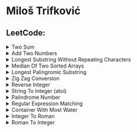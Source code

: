 # **Miloš Trifković**

## LeetCode:

<details>
<summary>Two Sum</summary>

- [<img align="center" width="15px" src="https://cdn.jsdelivr.net/npm/simple-icons@v3/icons/c.svg"/>][LC1 C]
- [<img align="center" width="15px" src="https://cdn.jsdelivr.net/npm/simple-icons@v3/icons/python.svg"/>][LC1 PYTHON]

</details>

<details>
<summary>Add Two Numbers</summary>

- [<img align="center" width="15px" src="https://cdn.jsdelivr.net/npm/simple-icons@v3/icons/c.svg"/>][LC2 C]
- [<img align="center" width="15px" src="https://cdn.jsdelivr.net/npm/simple-icons@v3/icons/python.svg"/>][LC2 PYTHON]
</details>

<details>
<summary>Longest Substring Without Repeating Characters</summary>

- [<img align="center" width="15px" src="https://cdn.jsdelivr.net/npm/simple-icons@v3/icons/c.svg"/>][LC3 C]
- [<img align="center" width="15px" src="https://cdn.jsdelivr.net/npm/simple-icons@v3/icons/python.svg"/>][LC3 PYTHON]
</details>

<details>
<summary>Median Of Two Sorted Arrays</summary>

- [<img align="center" width="15px" src="https://cdn.jsdelivr.net/npm/simple-icons@v3/icons/c.svg"/>][LC4 C]
- [<img align="center" width="15px" src="https://cdn.jsdelivr.net/npm/simple-icons@v3/icons/python.svg"/>][LC4 PYTHON]
</details>

<details>
<summary>Longest Palingromic Substring</summary>

- [<img align="center" width="15px" src="https://cdn.jsdelivr.net/npm/simple-icons@v3/icons/c.svg"/>][LC5 C]
- [<img align="center" width="15px" src="https://cdn.jsdelivr.net/npm/simple-icons@v3/icons/python.svg"/>][LC5 PYTHON]
</details>

<details>
<summary>Zig Zag Conversion</summary>

- [<img align="center" width="15px" src="https://cdn.jsdelivr.net/npm/simple-icons@v3/icons/c.svg"/>][LC6 C]
- [<img align="center" width="15px" src="https://cdn.jsdelivr.net/npm/simple-icons@v3/icons/python.svg"/>][LC6 PYTHON]
</details>

<details>
<summary>Reverse Integer</summary>

- [<img align="center" width="15px" src="https://cdn.jsdelivr.net/npm/simple-icons@v3/icons/c.svg"/>][LC7 C]
- [<img align="center" width="15px" src="https://cdn.jsdelivr.net/npm/simple-icons@v3/icons/python.svg"/>][LC7 PYTHON]
</details>

<details>
<summary>String To Integer (atoi)</summary>

- [<img align="center" width="15px" src="https://cdn.jsdelivr.net/npm/simple-icons@v3/icons/c.svg"/>][LC8 C]
- [<img align="center" width="15px" src="https://cdn.jsdelivr.net/npm/simple-icons@v3/icons/python.svg"/>][LC8 PYTHON]
</details>

<details>
<summary>Palindrome Number</summary>
    
- [<img align="center" width="15px" src="https://cdn.jsdelivr.net/npm/simple-icons@v3/icons/c.svg"/>][LC9 C]
- [<img align="center" width="15px" src="https://cdn.jsdelivr.net/npm/simple-icons@v3/icons/python.svg"/>][LC9 PYTHON]
</details>

<details>
<summary>Regular Expression Matching</summary>
    
- [<img align="center" width="15px" src="https://cdn.jsdelivr.net/npm/simple-icons@v3/icons/c.svg"/>][LC10 C]
- [<img align="center" width="15px" src="https://cdn.jsdelivr.net/npm/simple-icons@v3/icons/python.svg"/>][LC10 PYTHON]
</details>

<details>
<summary>Container With Most Water</summary>

- [<img align="center" width="15px" src="https://cdn.jsdelivr.net/npm/simple-icons@v3/icons/c.svg"/>][LC11 C]
- [<img align="center" width="15px" src="https://cdn.jsdelivr.net/npm/simple-icons@v3/icons/python.svg"/>][LC11 PYTHON]
</details>

<details>
<summary>Integer To Roman</summary>

- [<img align="center" width="15px" src="https://cdn.jsdelivr.net/npm/simple-icons@v3/icons/c.svg"/>][LC12 C]
- [<img align="center" width="15px" src="https://cdn.jsdelivr.net/npm/simple-icons@v3/icons/python.svg"/>][LC12 PYTHON]
</details>

<details>
<summary>Roman To Integer</summary>

- [<img align="center" width="15px" src="https://cdn.jsdelivr.net/npm/simple-icons@v3/icons/c.svg"/>][LC13 C]
- [<img align="center" width="15px" src="https://cdn.jsdelivr.net/npm/simple-icons@v3/icons/python.svg"/>][LC13 PYTHON]
</details>

[GitHub]: https://github.com/milostiv/Algorithms
[LinkedIn]: https://www.linkedin.com/in/miloštrifković

[LC1 C]: https://github.com/milostiv/Algorithms/tree/master/leetCode/c/p1_TwoSum/lc1.c
[LC2 C]: https://github.com/milostiv/Algorithms/blob/master/leetCode/c/p2_AddTwoNumbers/lc2.c
[LC3 C]: https://github.com/milostiv/Algorithms/blob/master/leetCode/c/p3_LongestSubstringWithoutRepeatingCharacters/lc3.c
[LC4 C]: https://github.com/milostiv/Algorithms/tree/master/leetCode/c/p4_MedianOfTwoSortedArrays/lc4.c
[LC5 C]: https://github.com/milostiv/Algorithms/blob/master/leetCode/c/p5_LongestPalindromicSubstring/lc5.c
[LC6 C]: https://github.com/milostiv/Algorithms/blob/master/leetCode/c/p6_ZigZagConversion/lc6.c
[LC7 C]: https://github.com/milostiv/Algorithms/blob/master/leetCode/c/p7_ReverseInteger/lc7.c
[LC8 C]: https://github.com/milostiv/Algorithms/blob/master/leetCode/c/p8_StringToInteger_atoi/lc8.c
[LC9 C]: https://github.com/milostiv/Algorithms/blob/master/leetCode/c/p9_PalindromeNumber/lc9.c
[LC10 C]: https://github.com/milostiv/Algorithms/blob/master/leetCode/c/p10_RegularExpressionMatching/lc10.c
[LC11 C]: https://github.com/milostiv/Algorithms/blob/master/leetCode/c/p11_ContainerWithMostWater/lc11.c
[LC12 C]: https://github.com/milostiv/Algorithms/blob/master/leetCode/c/p12_IntegerToRoman/lc12.c
[LC13 C]: https://github.com/milostiv/Algorithms/blob/master/leetCode/c/p13_RomanToInteger/lc13.c

[LC1 PYTHON]: https://github.com/milostiv/Algorithms/tree/master/leetCode/python/p1_TwoSum/lc1.py
[LC2 PYTHON]: https://github.com/milostiv/Algorithms/blob/master/leetCode/python/p2_AddTwoNumbers/lc2.py
[LC3 PYTHON]: https://github.com/milostiv/Algorithms/blob/master/leetCode/python/p3_LongestSubstringWithoutRepeatingCharacters/lc3.py
[LC4 PYTHON]: https://github.com/milostiv/Algorithms/blob/master/leetCode/python/p4_MedianOfTwoSortedArrays/lc4.py
[LC5 PYTHON]: https://github.com/milostiv/Algorithms/blob/master/leetCode/python/p5_LongestPalindromicSubstring/lc5.py 
[LC6 PYTHON]: https://github.com/milostiv/Algorithms/blob/master/leetCode/python/p6_ZigZagConversion/lc6.py
[LC7 PYTHON]: https://github.com/milostiv/Algorithms/blob/master/leetCode/python/p7_ReverseInteger/lc7.py
[LC8 PYTHON]: https://github.com/milostiv/Algorithms/blob/master/leetCode/python/p8_StringToInteger_atoi/lc8.py
[LC9 PYTHON]: https://github.com/milostiv/Algorithms/blob/master/leetCode/python/p9_PalindromeNumber/lc9.py
[LC10 PYTHON]: https://github.com/milostiv/Algorithms/blob/master/leetCode/python/p10_RegularExpressionMatching/lc10.py
[LC11 PYTHON]: https://github.com/milostiv/Algorithms/blob/master/leetCode/python/p11_ContainerWithMostWater/lc11.py
[LC12 PYTHON]: https://github.com/milostiv/Algorithms/blob/master/leetCode/python/p12_IntegerToRoman/lc12.py 
[LC13 PYTHON]: https://github.com/milostiv/Algorithms/blob/master/leetCode/python/p13_RomanToInteger/lc13.py

